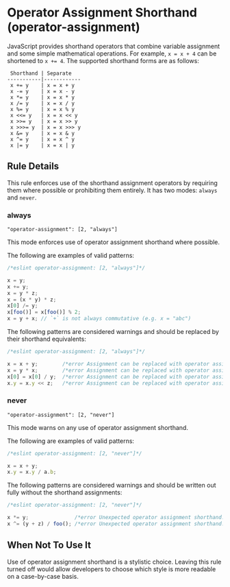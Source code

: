 # Operator Assignment Shorthand (operator-assignment)

JavaScript provides shorthand operators that combine variable assignment and some simple mathematical operations. For example, `x = x + 4` can be shortened to `x += 4`. The supported shorthand forms are as follows:

```text
 Shorthand | Separate
-----------|------------
 x += y    | x = x + y
 x -= y    | x = x - y
 x *= y    | x = x * y
 x /= y    | x = x / y
 x %= y    | x = x % y
 x <<= y   | x = x << y
 x >>= y   | x = x >> y
 x >>>= y  | x = x >>> y
 x &= y    | x = x & y
 x ^= y    | x = x ^ y
 x |= y    | x = x | y
```

## Rule Details

This rule enforces use of the shorthand assignment operators by requiring them where possible or prohibiting them entirely. It has two modes: `always` and `never`.

### always

`"operator-assignment": [2, "always"]`

This mode enforces use of operator assignment shorthand where possible.

The following are examples of valid patterns:

```js
/*eslint operator-assignment: [2, "always"]*/

x = y;
x += y;
x = y * z;
x = (x * y) * z;
x[0] /= y;
x[foo()] = x[foo()] % 2;
x = y + x; // `+` is not always commutative (e.g. x = "abc")
```

The following patterns are considered warnings and should be replaced by their shorthand equivalents:

```js
/*eslint operator-assignment: [2, "always"]*/

x = x + y;        /*error Assignment can be replaced with operator assignment.*/
x = y * x;        /*error Assignment can be replaced with operator assignment.*/
x[0] = x[0] / y;  /*error Assignment can be replaced with operator assignment.*/
x.y = x.y << z;   /*error Assignment can be replaced with operator assignment.*/
```

### never

`"operator-assignment": [2, "never"]`

This mode warns on any use of operator assignment shorthand.

The following are examples of valid patterns:

```js
/*eslint operator-assignment: [2, "never"]*/

x = x + y;
x.y = x.y / a.b;
```

The following patterns are considered warnings and should be written out fully without the shorthand assignments:

```js
/*eslint operator-assignment: [2, "never"]*/

x *= y;               /*error Unexpected operator assignment shorthand.*/
x ^= (y + z) / foo(); /*error Unexpected operator assignment shorthand.*/
```

## When Not To Use It

Use of operator assignment shorthand is a stylistic choice. Leaving this rule turned off would allow developers to choose which style is more readable on a case-by-case basis.
